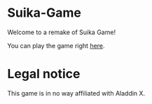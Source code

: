 # Suika-Game

Welcome to a remake of Suika Game!

You can play the game right [here](https://play.unity.com/mg/other/suikaweb).
 
# Legal notice
This game is in no way affiliated with Aladdin X.
